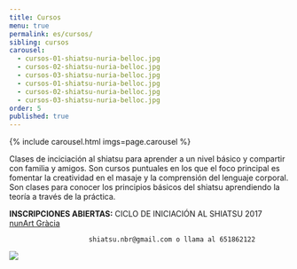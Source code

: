 ```yaml
---
title: Cursos
menu: true
permalink: es/cursos/
sibling: cursos
carousel:
  - cursos-01-shiatsu-nuria-belloc.jpg
  - cursos-02-shiatsu-nuria-belloc.jpg
  - cursos-03-shiatsu-nuria-belloc.jpg
  - cursos-01-shiatsu-nuria-belloc.jpg
  - cursos-02-shiatsu-nuria-belloc.jpg
  - cursos-03-shiatsu-nuria-belloc.jpg
order: 5
published: true
---
```


{% include carousel.html imgs=page.carousel %}

Clases de inciciación al shiatsu para aprender a un nivel básico y compartir con familia y amigos. Son cursos puntuales en los que el foco principal es fomentar la creatividad en el masaje y la comprensión del lenguaje corporal. Son clases para conocer los principios básicos del shiatsu aprendiendo la teoría a través de la práctica.

**INSCRIPCIONES ABIERTAS:** CICLO DE INICIACIÓN AL SHIATSU 2017 [nunArt Gràcia](http://nunartbcn.com/ca/)

                        shiatsu.nbr@gmail.com o llama al 651862122 

![]({{site.baseurl}}/image/CAST_WEB_ciclo_shiatsu_2017_7.jpg)
